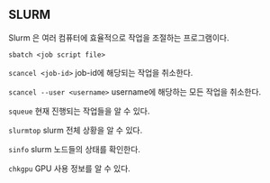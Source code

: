 ## SLURM
Slurm 은 여러 컴퓨터에 효율적으로 작업을 조절하는 프로그램이다.

`sbatch <job script file>`

`scancel <job-id>` job-id에 해당되는 작업을 취소한다.

`scancel --user <username>` username에 해당하는 모든 작업을 취소한다.

`squeue` 현재 진행되는 작업들을 알 수 있다.

`slurmtop` slurm 전체 상황을 알 수 있다.

`sinfo` slurm 노드들의 상태를 확인한다.

`chkgpu` GPU 사용 정보를 알 수 있다.

